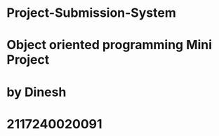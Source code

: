 # Project-Submission-System

# Object oriented programming Mini Project

# by Dinesh
# 2117240020091
